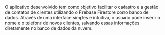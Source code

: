 O aplicativo desenvolvido tem como objetivo facilitar o cadastro e a gestão de contatos de clientes utilizando o Firebase Firestore como banco de dados. Através de uma interface simples e intuitiva, o usuário pode inserir o nome e o telefone de novos clientes, salvando essas informações diretamente no banco de dados da nuvem.


